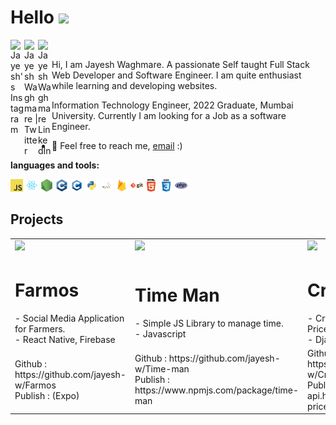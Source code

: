 # Hello   <img src="https://media.giphy.com/media/hvRJCLFzcasrR4ia7z/giphy.gif" width="25px">

<a href="https://www.instagram.com/jayyesh_w/">
  <img align="left" alt="Jayesh's Instagram" width="22px" src="https://raw.githubusercontent.com/hussainweb/hussainweb/main/icons/instagram.png" />
</a>

<a href="https://twitter.com/jayy_bandukkk">
  <img align="left" alt="Jayesh Waghmare | Twitter" width="22px" src="https://raw.githubusercontent.com/peterthehan/peterthehan/master/assets/twitter.svg" />
</a>
<a href="https://www.linkedin.com/in/jayesh-w/">
  <img align="left" alt="Jayesh Waghmare LinkedIn" width="22px" src="https://raw.githubusercontent.com/peterthehan/peterthehan/master/assets/linkedin.svg" />
</a>

<br />

Hi, I am Jayesh Waghmare. A passionate Self taught Full Stack Web Developer and Software Engineer. I am quite enthusiast while learning and developing websites. 

Information Technology Engineer, 2022 Graduate, Mumbai University. Currently I am looking for a Job as a software Engineer.

- 💼 Feel free to reach me, [email](mailto:jayesh.waghmare30@gmail.com) :)

**languages and tools:** 

<code><img height="20" src="https://raw.githubusercontent.com/github/explore/80688e429a7d4ef2fca1e82350fe8e3517d3494d/topics/javascript/javascript.png"></code>
<code><img height="20" src="https://raw.githubusercontent.com/github/explore/80688e429a7d4ef2fca1e82350fe8e3517d3494d/topics/react/react.png"></code>
<code><img height="20" src="https://raw.githubusercontent.com/github/explore/80688e429a7d4ef2fca1e82350fe8e3517d3494d/topics/nodejs/nodejs.png"></code>
<code><img height="20" src="https://raw.githubusercontent.com/github/explore/80688e429a7d4ef2fca1e82350fe8e3517d3494d/topics/cpp/cpp.png"></code>
<code><img height="20" src="https://raw.githubusercontent.com/github/explore/80688e429a7d4ef2fca1e82350fe8e3517d3494d/topics/c/c.png"></code>
<code><img height="20" src="https://raw.githubusercontent.com/github/explore/80688e429a7d4ef2fca1e82350fe8e3517d3494d/topics/python/python.png"></code>
<code><img height="20" src="https://raw.githubusercontent.com/github/explore/80688e429a7d4ef2fca1e82350fe8e3517d3494d/topics/mysql/mysql.png"></code>
<code><img height="20" src="https://raw.githubusercontent.com/github/explore/80688e429a7d4ef2fca1e82350fe8e3517d3494d/topics/firebase/firebase.png"></code>
<code><img height="20" src="https://raw.githubusercontent.com/github/explore/80688e429a7d4ef2fca1e82350fe8e3517d3494d/topics/git/git.png"></code>
<code><img height="20" src="https://raw.githubusercontent.com/github/explore/80688e429a7d4ef2fca1e82350fe8e3517d3494d/topics/html/html.png"></code>
<code><img height="20" src="https://raw.githubusercontent.com/github/explore/80688e429a7d4ef2fca1e82350fe8e3517d3494d/topics/css/css.png"></code>
<code><img height="20" src="https://raw.githubusercontent.com/github/explore/80688e429a7d4ef2fca1e82350fe8e3517d3494d/topics/php/php.png"></code>

## Projects

<table>
  <tr>
    <td><img src="https://picsum.photos/300/200"></td>
    <td><img src="https://picsum.photos/300/200"></td>
    <td><img src="https://picsum.photos/300/200"></td>
  </tr>
  <tr>
    <td> <h1> Farmos </h1> - Social Media Application for Farmers.<br />- React Native, Firebase </td>
    <td> <h1> Time Man </h1> - Simple JS Library to manage time.<br />- Javascript </td>
    <td> <h1> Crop Prices </h1> - Crop Price Prediction, Daily Prices API for Farmos.<br />- Django </td>
  </tr>
 
  <tr>
    <td>Github : https://github.com/jayesh-w/Farmos <br /> Publish : (Expo) </td>
    <td>Github : https://github.com/jayesh-w/Time-man <br />Publish : https://www.npmjs.com/package/time-man </td>
    <td>Github : https://github.com/jayesh-w/CropPrices <br /> Publish : https://farmos-api.herokuapp.com/api/crop-price </td>
  </tr>
</table>

